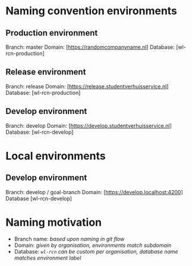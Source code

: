 # Naming convention environments

## Production environment

Branch: master
Domain: [https://randomcompanyname.nl]
Database: [wl-rcn-production]

## Release environment

Branch: release
Domain: [https://release.studentverhuisservice.nl]
Database: [wl-rcn-production]

## Develop environment

Branch: develop
Domain: [https://develop.studentverhuisservice.nl]
Database: [wl-rcn-develop]

# Local environments

## Develop environment

Branch: develop / goal-branch
Domain: [https://develop.localhost:4200]
Database [wl-rcn-develop]

# Naming motivation

- Branch name: _based upon naming in git flow_
- Domain: _given by organisation, environments match subdomain_
- Database: _`wl-rcn` can be custom per organisation, database name matches environment label_

<!--
# For later on

 - Put components in packages

## Components should be in a package

- Table
- Flightplan
- .do / production.yaml
- Error handling / interceptor-service

### Server

- CRUD
- Get-from.js
- Table
- Image
- Extend-smart
- Model-Ref

Not ready

- Database seed -->
